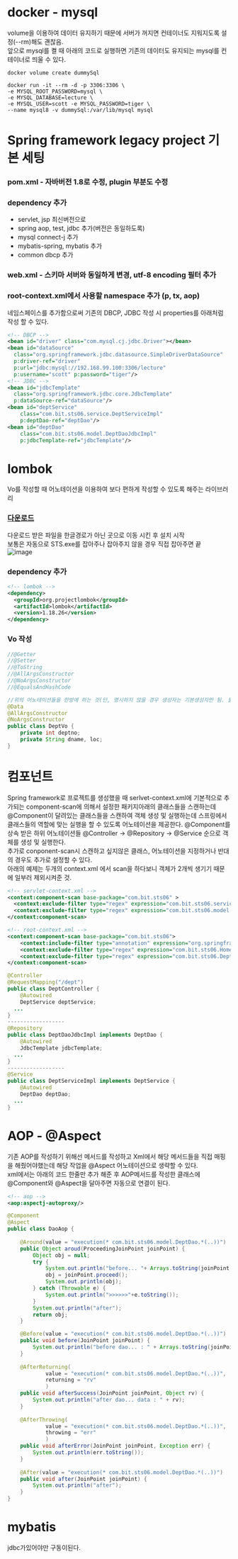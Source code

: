 # docker - mysql
volume을 이용하여 데이터 유지하기 때문에 서버가 꺼지면 컨테이너도 지워지도록 설정(--rm)해도 괜찮음.   
앞으로 mysql를 켤 때 아래의 코드로 실행하면 기존의 데이터도 유지되는 mysql를 컨테이너로 띄울 수 있다.   
``` docker
docker volume create dummySql

docker run -it --rm -d -p 3306:3306 \
-e MYSQL_ROOT_PASSWORD=mysql \
-e MYSQL_DATABASE=lecture \
-e MYSQL_USER=scott -e MYSQL_PASSWORD=tiger \
--name mysql8 -v dummySql:/var/lib/mysql mysql
```
# Spring framework legacy project 기본 세팅
### pom.xml - 자바버전 1.8로 수정, plugin 부분도 수정
### dependency 추가
* servlet, jsp 최신버전으로
* spring aop, test, jdbc 추가(버전은 동일하도록)
* mysql connect-j 추가
* mybatis-spring, mybatis 추가
* common dbcp 추가
### web.xml - 스키마 서버와 동일하게 변경, utf-8 encoding 필터 추가
### root-context.xml에서 사용할 namespace 추가 (p, tx, aop)
네임스페이스를 추가함으로써 기존의 DBCP, JDBC 작성 시 properties를 아래처럼 작성 할 수 있다.
```xml
<!-- DBCP -->
<bean id="driver" class="com.mysql.cj.jdbc.Driver"></bean>
<bean id="dataSource" 
  class="org.springframework.jdbc.datasource.SimpleDriverDataSource"
  p:driver-ref="driver"
  p:url="jdbc:mysql://192.168.99.100:3306/lecture"
  p:username="scott" p:password="tiger"/>
<!-- JDBC -->
<bean id="jdbcTemplate" 
  class="org.springframework.jdbc.core.JdbcTemplate"
  p:dataSource-ref="dataSource"/>
<bean id="deptService" 
    class="com.bit.sts06.service.DeptServiceImpl" 
    p:deptDao-ref="deptDao"/>
<bean id="deptDao" 
    class="com.bit.sts06.model.DeptDaoJdbcImpl"
    p:jdbcTemplate-ref="jdbcTemplate"/>
```

# lombok
Vo를 작성할 때 어노테이션을 이용하여 보다 편하게 작성할 수 있도록 해주는 라이브러리    
### [다운로드](https://projectlombok.org/download)
다운로드 받은 파일을 한글경로가 아닌 곳으로 이동 시킨 후 설치 시작   
보통은 자동으로 STS.exe를 잡아주나 잡아주지 않을 경우 직접 잡아주면 끝   
![image](https://user-images.githubusercontent.com/87006912/223879313-4d2a9499-9965-4ecf-a6dc-cd60c33e808d.png)   
### dependency 추가
``` xml
<!-- lombok -->
<dependency>
  <groupId>org.projectlombok</groupId>
  <artifactId>lombok</artifactId>
  <version>1.18.26</version>
</dependency>
```
### Vo 작성
``` java
//@Getter
//@Setter
//@ToString
//@AllArgsConstructor
//@NoArgsConstructor
//@EqualsAndHashCode

//위의 어노테이션들을 한방에 하는 것(단, 명시하지 않을 경우 생성자는 기본생성자만 됨. 둘다 사용할 경우 둘다 명시해야함, 하나만 명시하면 하나만됨)
@Data
@AllArgsConstructor
@NoArgsConstructor
public class DeptVo {
	private int deptno;
	private String dname, loc;
}
```
# 컴포넌트
Spring framework로 프로젝트를 생성했을 때 serlvet-context.xml에 기본적으로 추가되는 component-scan에 의해서 설정한 패키지아래의 클래스들을 스캔하는데   
@Component이 달려있는 클래스들을 스캔하여 객체 생성 및 실행하는데 스프링에서 클래스들의 역할에 맞는 실행을 할 수 있도록 어노테이션을 제공한다. 
@Component를 상속 받은 하위 어노테이션들 @Controller -> @Repository -> @Service 순으로 객체를 생성 및 실행한다.   
추가로 conponent-scan시 스캔하고 싶지않은 클래스, 어노테이션을 지정하거나 반대의 경우도 추가로 설정할 수 있다.   
아래의 예제는 두개의 context.xml 에서 scan을 하다보니 객체가 2개씩 생기기 때문에 일부러 제외시켜준 것.   
``` xml
<!-- servlet-context.xml -->
<context:component-scan base-package="com.bit.sts06" >
  <context:exclude-filter type="regex" expression="com.bit.sts06.service.*"/>
  <context:exclude-filter type="regex" expression="com.bit.sts06.model.*"/>
</context:component-scan>

<!-- root-context.xml -->
<context:component-scan base-package="com.bit.sts06">
	<context:include-filter type="annotation" expression="org.springframework.stereotype.Controller"/>
	<context:exclude-filter type="regex" expression="com.bit.sts06.HomeController"/>
	<context:exclude-filter type="regex" expression="com.bit.sts06.DeptController"/>
</context:component-scan>
```
``` java
@Controller
@RequestMapping("/dept")
public class DeptController {
	@Autowired
	DeptService deptService;
  ...
}
------------------
@Repository
public class DeptDaoJdbcImpl implements DeptDao {
	@Autowired
	JdbcTemplate jdbcTemplate;
  ...
}
------------------
@Service
public class DeptServiceImpl implements DeptService {
	@Autowired
	DeptDao deptDao;
  ...
}
```
# AOP - @Aspect
기존 AOP를 작성하기 위해선 메서드를 작성하고 Xml에서 해당 메서드들을 직접 매핑을 해줬어야했는데 해당 작업을 @Aspect 어노테이션으로 생략할 수 있다.   
xml에서는 아래의 코드 한줄만 추가 해준 후 AOP메서드를 작성한 클래스에 @Component와 @Aspect을 달아주면 자동으로 연결이 된다.   
``` xml
<!-- aop -->
<aop:aspectj-autoproxy/>
```
```java
@Component
@Aspect
public class DaoAop {
	
	@Around(value = "execution(* com.bit.sts06.model.DeptDao.*(..))")
	public Object aroud(ProceedingJoinPoint joinPoint) {
		Object obj = null;
		try {
			System.out.println("before... "+ Arrays.toString(joinPoint.getArgs()));
			obj = joinPoint.proceed();
			System.out.println(obj);
		} catch (Throwable e) {
			System.out.println(">>>>>>"+e.toString());
		}
		System.out.println("after");
		return obj;
	}

	@Before(value = "execution(* com.bit.sts06.model.DeptDao.*(..))")
	public void before(JoinPoint joinPoint) {
		System.out.println("before dao... : " + Arrays.toString(joinPoint.getArgs()));
	}
	
	@AfterReturning(
			value = "execution(* com.bit.sts06.model.DeptDao.*(..))",
			returning = "rv"
			)
	public void afterSuccess(JoinPoint joinPoint, Object rv) {
		System.out.println("after dao... data : " + rv);
	}
	
	@AfterThrowing(
			value = "execution(* com.bit.sts06.model.DeptDao.*(..))",
			throwing = "err"
			)
	public void afterError(JoinPoint joinPoint, Exception err) {
		System.out.println(err.toString());
	}
	
	@After(value = "execution(* com.bit.sts06.model.DeptDao.*(..))")
	public void after(JoinPoint joinPoint) {
		System.out.println("after");
	}
}
```

# mybatis
jdbc가있어야만 구동이된다.   
